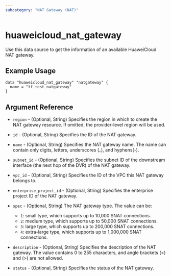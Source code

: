 ```yaml
---
subcategory: "NAT Gateway (NAT)"
---
```


# huaweicloud_nat_gateway

Use this data source to get the information of an available HuaweiCloud NAT gateway.


## Example Usage

```hcl
data "huaweicloud_nat_gateway" "natgateway" {
  name = "tf_test_natgateway"
}
```

## Argument Reference

* `region` - (Optional, String) Specifies the region in which to create the NAT gateway resource.
    If omitted, the provider-level region will be used.

* `id` - (Optional, String) Specifies the ID of the NAT gateway.

* `name` - (Optional, String) Specifies the NAT gateway name. The name can
    contain only digits, letters, underscores (_), and hyphens(-).

* `subnet_id` - (Optional, String) Specifies the subnet ID of the
    downstream interface (the next hop of the DVR) of the NAT gateway.

* `vpc_id` - (Optional, String) Specifies the ID of the VPC this NAT
    gateway belongs to.

* `enterprise_project_id` - (Optional, String) Specifies the enterprise project
    ID of the NAT gateway.

* `spec` - (Optional, String) The NAT gateway type.
    The value can be:
    + `1`: small type, which supports up to 10,000 SNAT connections.
    + `2`: medium type, which supports up to 50,000 SNAT connections.
    + `3`: large type, which supports up to 200,000 SNAT connections.
    + `4`: extra-large type, which supports up to 1,000,000 SNAT connections.

* `description` - (Optional, String) Specifies the description of the NAT
   gateway. The value contains 0 to 255 characters, and angle brackets (<)
   and (>) are not allowed.

* `status` - (Optional, String) Specifies the status of the NAT gateway.

